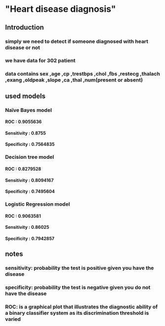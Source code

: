 # "Heart disease diagnosis"
## Introduction
### simply we need to detect if someone diagnosed with heart disease or not
### we have data for 302 patient 
### data contains sex ,age ,cp ,trestbps ,chol ,fbs ,restecg ,thalach ,exang ,oldpeak ,slope ,ca ,thal ,num(present or absent) 
## used models
### Naïve Bayes model
#### ROC : 0.9055636
#### Sensitivity : 0.8755
#### Specificity : 0.7564835
### Decision tree model
#### ROC : 0.8279528
#### Sensitivity : 0.8094167
#### Specificity : 0.7495604
### Logistic Regression model
#### ROC : 0.9063581
#### Sensitivity : 0.86025
#### Specificity : 0.7942857
## notes 
### sensitivity: probability the test is positive given you have the disease
### specificity: probability the test is negative given you do not have the disease
### ROC: is a graphical plot that illustrates the diagnostic ability of a binary classifier system as its discrimination threshold is varied
